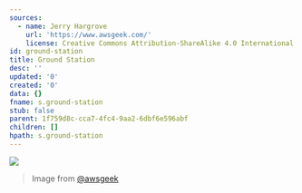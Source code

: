 ```yaml
---
sources:
  - name: Jerry Hargrove
    url: 'https://www.awsgeek.com/'
    license: Creative Commons Attribution-ShareAlike 4.0 International License
id: ground-station
title: Ground Station
desc: ''
updated: '0'
created: '0'
data: {}
fname: s.ground-station
stub: false
parent: 1f759d8c-cca7-4fc4-9aa2-6dbf6e596abf
children: []
hpath: s.ground-station
---
```

![](/assets/images/AWS-Ground-Station_en.jpg)

> Image from [@awsgeek](https://www.awsgeek.com/AWS-Ground-Station/)
